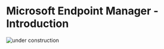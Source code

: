 # Microsoft Endpoint Manager - Introduction

![under construction](/assets/img/under-construction.jpg)
